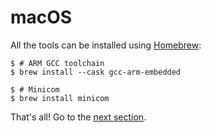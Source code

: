 # macOS

All the tools can be installed using [Homebrew]:

[Homebrew]: http://brew.sh/

``` console
$ # ARM GCC toolchain
$ brew install --cask gcc-arm-embedded

$ # Minicom
$ brew install minicom
```

That's all! Go to the [next section].

[next section]: verify.md
